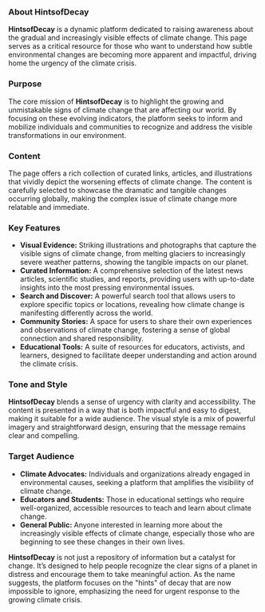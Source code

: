 ### **About HintsofDecay**

**HintsofDecay** is a dynamic platform dedicated to raising awareness about the gradual and increasingly visible effects of climate change. This page serves as a critical resource for those who want to understand how subtle environmental changes are becoming more apparent and impactful, driving home the urgency of the climate crisis.

### **Purpose**
The core mission of **HintsofDecay** is to highlight the growing and unmistakable signs of climate change that are affecting our world. By focusing on these evolving indicators, the platform seeks to inform and mobilize individuals and communities to recognize and address the visible transformations in our environment.

### **Content**
The page offers a rich collection of curated links, articles, and illustrations that vividly depict the worsening effects of climate change. The content is carefully selected to showcase the dramatic and tangible changes occurring globally, making the complex issue of climate change more relatable and immediate.

### **Key Features**

- **Visual Evidence:** Striking illustrations and photographs that capture the visible signs of climate change, from melting glaciers to increasingly severe weather patterns, showing the tangible impacts on our planet.
- **Curated Information:** A comprehensive selection of the latest news articles, scientific studies, and reports, providing users with up-to-date insights into the most pressing environmental issues.
- **Search and Discover:** A powerful search tool that allows users to explore specific topics or locations, revealing how climate change is manifesting differently across the world.
- **Community Stories:** A space for users to share their own experiences and observations of climate change, fostering a sense of global connection and shared responsibility.
- **Educational Tools:** A suite of resources for educators, activists, and learners, designed to facilitate deeper understanding and action around the climate crisis.

### **Tone and Style**

**HintsofDecay** blends a sense of urgency with clarity and accessibility. The content is presented in a way that is both impactful and easy to digest, making it suitable for a wide audience. The visual style is a mix of powerful imagery and straightforward design, ensuring that the message remains clear and compelling.

### **Target Audience**

- **Climate Advocates:** Individuals and organizations already engaged in environmental causes, seeking a platform that amplifies the visibility of climate change.
- **Educators and Students:** Those in educational settings who require well-organized, accessible resources to teach and learn about climate change.
- **General Public:** Anyone interested in learning more about the increasingly visible effects of climate change, especially those who are beginning to see these changes in their own lives.

**HintsofDecay** is not just a repository of information but a catalyst for change. It’s designed to help people recognize the clear signs of a planet in distress and encourage them to take meaningful action. As the name suggests, the platform focuses on the "hints" of decay that are now impossible to ignore, emphasizing the need for urgent response to the growing climate crisis.
